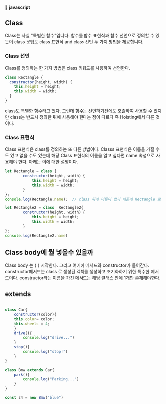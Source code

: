 #### :peach: javascript


## Class

Class는 사실 "특별한 함수"입니다. 함수를 함수 표현식과 함수 선언으로 정의할 수 있듯이 class 문법도 class 표현식 and class 선언 두 가지 방법을 제공합니다.  

### Class 선언
Class를 정의하는 한 가지 방법은 class 키워드를 사용하여 선언한다. 

```js
class Rectangle {
  constructor(height, width) {
    this.height = height;
    this.width = width;
  }
}
```
class도 특별한 함수라고 했다. 그런데 함수는 선언하기전에도 호출하여 사용할 수 있지만
class는 반드시 정의한 뒤에 사용해야 한다는 점이 다르다 즉 Hoisting에서 다른 것이다.  


### Class 표현식   
Class 표현식은 class를 정의하는 또 다른 방법이다. Classs 표현식은 이름을 가질 수도 있고 없을 수도 있는데 해당 Class 표현식의 이름을 알고 싶다면 name 속성으로 사용해야 한다. 
아래는 이에 대한 설명이다.  
```js
let Rectangle = class {
        constructor(height, width) {
            this.height = height;
            this.width = width;
        }
};
console.log(Rectangle.name);  // class 뒤에 이름이 없기 때문에 Rectangle 로 나온다.  

let Rectangle2 = class  Rectangle2{
        constructor(height, width) {
            this.height = height;
            this.width = width;
        }
};
console.log(Rectangle2.name)

```

## Class body에 뭘 넣을수 있을까

Class body 는 {  } 시작한다.  그리고 여기에 메서드와 constructor가 들어간다.  
constructor메서드는 class 로 생성된 객체를 생성하고 초기화하기 위한 특수한 메서드이다.
constructor라는 이름을 가진 메서드는 해당 클래스 안에 1개만 존재해야한다. 

## extends 
```js

class Car{
    constructor(color){
    this.color= color;
    this.wheels = 4;
    }
    drive(){
        console.log("drive...")
    }
    stop(){
        console.log("stop!")
    }
}

class Bmw extends Car{
    park(){
        console.log("Parking...")
    }
}

const z4 = new Bmw("blue")
```





